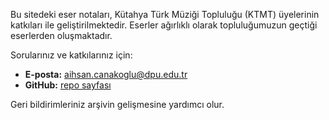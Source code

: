 Bu sitedeki eser notaları, Kütahya Türk Müziği Topluluğu (KTMT) üyelerinin katkıları ile geliştirilmektedir. Eserler ağırlıklı olarak topluluğumuzun geçtiği eserlerden oluşmaktadır.

Sorularınız ve katkılarınız için:

- **E-posta:** aihsan.canakoglu@dpu.edu.tr
- **GitHub:** [repo sayfası](https://github.com/ferahfeza/tsm-arsiv-site)

Geri bildirimleriniz arşivin gelişmesine yardımcı olur.
